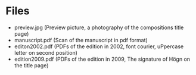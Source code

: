 # Files

* preview.jpg (Preview picture, a photography of the compositions title page)
* manuscript.pdf (Scan of the manuscript in pdf format)
* editon2002.pdf (PDFs of the edition in 2002, font courier, uPpercase letter on second position)
* edition2009.pdf (PDFs of the edition in 2009, The signature of Högn on the title page)
